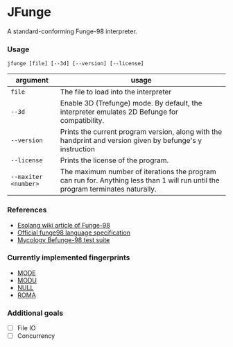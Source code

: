 # JFunge
A standard-conforming Funge-98 interpreter.

### Usage
`jfunge [file] [--3d] [--version] [--license]`

| argument             | usage                                                                                                                           |
|----------------------|---------------------------------------------------------------------------------------------------------------------------------|
| `file`               | The file to load into the interpreter                                                                                           |
| `--3d`               | Enable 3D (Trefunge) mode. By default, the interpreter emulates 2D Befunge for compatibility.                                   |
| `--version`          | Prints the current program version, along with the handprint and version given by befunge's y instruction                       |
| `--license`          | Prints the license of the program.                                                                                              |
| `--maxiter <number>` | The maximum number of iterations the program can run for. Anything less than 1 will run until the program terminates naturally. |

### References
- [Esolang wiki article of Funge-98](https://esolangs.org/wiki/Funge-98)
- [Official funge98 language specification](https://github.com/catseye/Funge-98/blob/master/doc/funge98.markdown)
- [Mycology Befunge-98 test suite](https://github.com/Deewiant/Mycology)

### Currently implemented fingerprints
- [MODE](https://catseye.tc/view/funge-98/library/MODE.markdown)
- [MODU](https://catseye.tc/view/funge-98/library/MODU.markdown)
- [NULL](https://catseye.tc/view/funge-98/library/NULL.markdown)
- [ROMA](https://catseye.tc/view/funge-98/library/ROMA.markdown)

### Additional goals
- [ ] File IO
- [ ] Concurrency
